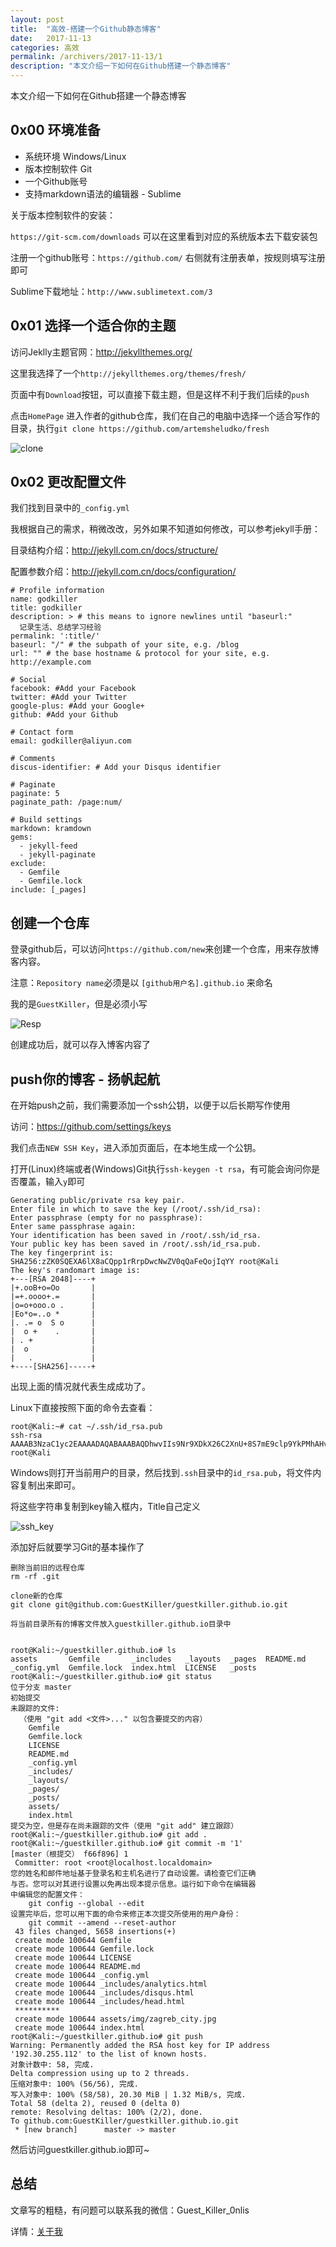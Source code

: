 ```yaml
---
layout: post
title:  "高效-搭建一个Github静态博客"
date:   2017-11-13
categories: 高效
permalink: /archivers/2017-11-13/1
description: "本文介绍一下如何在Github搭建一个静态博客"
---
```

本文介绍一下如何在Github搭建一个静态博客
<!--more-->
## 0x00 环境准备

* 系统环境  Windows/Linux 
* 版本控制软件 Git
* 一个Github账号
* 支持markdown语法的编辑器 - Sublime


关于版本控制软件的安装：

`https://git-scm.com/downloads` 可以在这里看到对应的系统版本去下载安装包


注册一个github账号：`https://github.com/`  右侧就有注册表单，按规则填写注册即可


Sublime下载地址：`http://www.sublimetext.com/3`


## 0x01 选择一个适合你的主题


访问Jeklly主题官网：http://jekyllthemes.org/

这里我选择了一个`http://jekyllthemes.org/themes/fresh/`

页面中有`Download`按钮，可以直接下载主题，但是这样不利于我们后续的`push`

点击`HomePage` 进入作者的github仓库，我们在自己的电脑中选择一个适合写作的目录，执行`git clone https://github.com/artemsheludko/fresh`

![clone](http://rvn0xsy.oss-cn-shanghai.aliyuncs.com/2017-11-13/1.png)


## 0x02 更改配置文件

我们找到目录中的`_config.yml`

我根据自己的需求，稍微改改，另外如果不知道如何修改，可以参考jekyll手册：

目录结构介绍：http://jekyll.com.cn/docs/structure/

配置参数介绍：http://jekyll.com.cn/docs/configuration/

```
# Profile information
name: godkiller
title: godkiller
description: > # this means to ignore newlines until "baseurl:"
  记录生活、总结学习经验
permalink: ':title/'
baseurl: "/" # the subpath of your site, e.g. /blog
url: "" # the base hostname & protocol for your site, e.g. http://example.com

# Social
facebook: #Add your Facebook
twitter: #Add your Twitter
google-plus: #Add your Google+
github: #Add your Github

# Contact form
email: godkiller@aliyun.com

# Comments
discus-identifier: # Add your Disqus identifier

# Paginate
paginate: 5
paginate_path: /page:num/

# Build settings
markdown: kramdown
gems:
  - jekyll-feed
  - jekyll-paginate
exclude:
  - Gemfile
  - Gemfile.lock
include: [_pages]
```

## 创建一个仓库

登录github后，可以访问`https://github.com/new`来创建一个仓库，用来存放博客内容。

注意：`Repository name`必须是以 `[github用户名].github.io` 来命名

我的是`GuestKiller`，但是必须小写

![Resp](http://rvn0xsy.oss-cn-shanghai.aliyuncs.com/2017-11-13/2.png)

创建成功后，就可以存入博客内容了

## push你的博客 - 扬帆起航

在开始push之前，我们需要添加一个ssh公钥，以便于以后长期写作使用

访问：https://github.com/settings/keys

我们点击`NEW SSH Key`，进入添加页面后，在本地生成一个公钥。

打开(Linux)终端或者(Windows)Git执行`ssh-keygen -t rsa`，有可能会询问你是否覆盖，输入`y`即可

```
Generating public/private rsa key pair.
Enter file in which to save the key (/root/.ssh/id_rsa): 
Enter passphrase (empty for no passphrase): 
Enter same passphrase again: 
Your identification has been saved in /root/.ssh/id_rsa.
Your public key has been saved in /root/.ssh/id_rsa.pub.
The key fingerprint is:
SHA256:zZK0SQEXA6lX8aCQpp1rRrpDwcNwZV0qQaFeQojIqYY root@Kali
The key's randomart image is:
+---[RSA 2048]----+
|+.ooB+o=Oo       |
|=+.oooo+.=       |
|o=o+ooo.o .      |
|Eo*o=..o *       |
|. .= o  S o      |
|  o +    .       |
| . +             |
|  o              |
|   .             |
+----[SHA256]-----+
```

出现上面的情况就代表生成成功了。

Linux下直接按照下面的命令去查看：
```
root@Kali:~# cat ~/.ssh/id_rsa.pub 
ssh-rsa AAAAB3NzaC1yc2EAAAADAQABAAABAQDhwvIIs9Nr9XDkX26C2XnU+8S7mE9clp9YkPMhAHvx5h0UHwMyW8elzqky7qnRvvS2TjUWX0Zmfk4Ezqni33x82WUoshs9a+yqhSByiVR1zQGMb3VO89hWcZrt8vwznDEBufpEB51o1EWGiSIwNa6BlNN3j++1bpYgoGsLG9UGRh5ymvHpmP0/rTlss5Xjc0E4UB3ZS2Oyv**********pVbnvTgJP6IRklcknZcJLXgK5UqTDrQBf7ctd9IVgvqQ0N43WINoWA10/62uxp6mgqxwOHveG70gOBIPTT8CHPYxiGjt4rm7/rtWzWWezt root@Kali
```

Windows则打开当前用户的目录，然后找到`.ssh`目录中的`id_rsa.pub`，将文件内容复制出来即可。

将这些字符串复制到key输入框内，Title自己定义

![ssh_key](http://rvn0xsy.oss-cn-shanghai.aliyuncs.com/2017-11-13/3.png)

添加好后就要学习Git的基本操作了

```
删除当前旧的远程仓库
rm -rf .git

clone新的仓库
git clone git@github.com:GuestKiller/guestkiller.github.io.git

将当前目录所有的博客文件放入guestkiller.github.io目录中


root@Kali:~/guestkiller.github.io# ls
assets       Gemfile       _includes   _layouts  _pages  README.md
_config.yml  Gemfile.lock  index.html  LICENSE   _posts
root@Kali:~/guestkiller.github.io# git status
位于分支 master
初始提交
未跟踪的文件:
  （使用 "git add <文件>..." 以包含要提交的内容）
	Gemfile
	Gemfile.lock
	LICENSE
	README.md
	_config.yml
	_includes/
	_layouts/
	_pages/
	_posts/
	assets/
	index.html
提交为空，但是存在尚未跟踪的文件（使用 "git add" 建立跟踪）
root@Kali:~/guestkiller.github.io# git add .
root@Kali:~/guestkiller.github.io# git commit -m '1'
[master（根提交） f66f896] 1
 Committer: root <root@localhost.localdomain>
您的姓名和邮件地址基于登录名和主机名进行了自动设置。请检查它们正确
与否。您可以对其进行设置以免再出现本提示信息。运行如下命令在编辑器
中编辑您的配置文件：
    git config --global --edit
设置完毕后，您可以用下面的命令来修正本次提交所使用的用户身份：
    git commit --amend --reset-author
 43 files changed, 5658 insertions(+)
 create mode 100644 Gemfile
 create mode 100644 Gemfile.lock
 create mode 100644 LICENSE
 create mode 100644 README.md
 create mode 100644 _config.yml
 create mode 100644 _includes/analytics.html
 create mode 100644 _includes/disqus.html
 create mode 100644 _includes/head.html
 **********
 create mode 100644 assets/img/zagreb_city.jpg
 create mode 100644 index.html
root@Kali:~/guestkiller.github.io# git push
Warning: Permanently added the RSA host key for IP address '192.30.255.112' to the list of known hosts.
对象计数中: 58, 完成.
Delta compression using up to 2 threads.
压缩对象中: 100% (56/56), 完成.
写入对象中: 100% (58/58), 20.30 MiB | 1.32 MiB/s, 完成.
Total 58 (delta 2), reused 0 (delta 0)
remote: Resolving deltas: 100% (2/2), done.
To github.com:GuestKiller/guestkiller.github.io.git
 * [new branch]      master -> master

```

然后访问guestkiller.github.io即可~

## 总结

文章写的粗糙，有问题可以联系我的微信：Guest_Killer_0nlis

详情：[关于我](/about/)